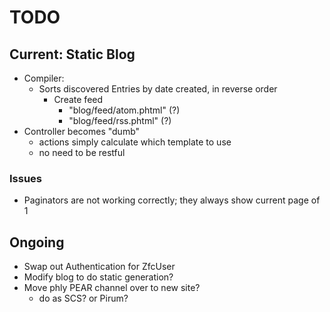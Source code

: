 TODO
====

## Current: Static Blog

* Compiler:
  * Sorts discovered Entries by date created, in reverse order
    * Create feed
      * "blog/feed/atom.phtml" (?)
      * "blog/feed/rss.phtml" (?)
* Controller becomes "dumb"
  * actions simply calculate which template to use
  * no need to be restful

### Issues

* Paginators are not working correctly; they always show current page of 1

## Ongoing

* Swap out Authentication for ZfcUser
* Modify blog to do static generation?
* Move phly PEAR channel over to new site?
  * do as SCS? or Pirum?
